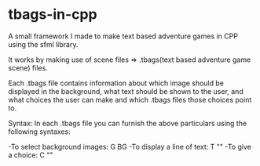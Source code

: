# tbags-in-cpp

A small framework I made to make text based adventure games in CPP using the sfml library.

It works by making use of scene files => .tbags(text based adventure game scene) files. 

Each .tbags file contains information about which image should be displayed in the background, what text should be shown to the user, and what choices the user can make and which .tbags files those choices point to.

Syntax:
  In each .tbags file you can furnish the above particulars using the following syntaxes:

  -To select background images: G BG <relative-path-to-img>
  -To display a line of text: T "<text>"
  -To give a choice: C "<choice-text>" <relative-path-to-tbags-file>
